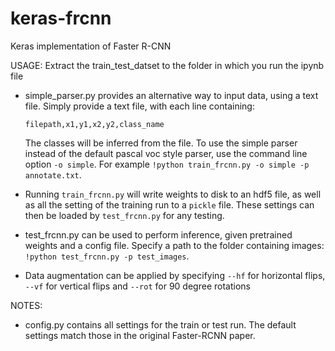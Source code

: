 # keras-frcnn
Keras implementation of Faster R-CNN

USAGE:
Extract the train_test_datset to the folder in which you run the ipynb file

 - simple_parser.py provides an alternative way to input data, using a text file. Simply provide a text file, with each
line containing:

    `filepath,x1,y1,x2,y2,class_name`

    The classes will be inferred from the file. To use the simple parser instead of the default pascal voc style parser,
    use the command line option `-o simple`. For example `!python train_frcnn.py -o simple -p annotate.txt`.

- Running `train_frcnn.py` will write weights to disk to an hdf5 file, as well as all the setting of the training run to a `pickle` file. These
settings can then be loaded by `test_frcnn.py` for any testing.

- test_frcnn.py can be used to perform inference, given pretrained weights and a config file. Specify a path to the folder containing
images:
    `!python test_frcnn.py -p test_images`.
- Data augmentation can be applied by specifying `--hf` for horizontal flips, `--vf` for vertical flips and `--rot` for 90 degree rotations



NOTES:
- config.py contains all settings for the train or test run. The default settings match those in the original Faster-RCNN
paper.
